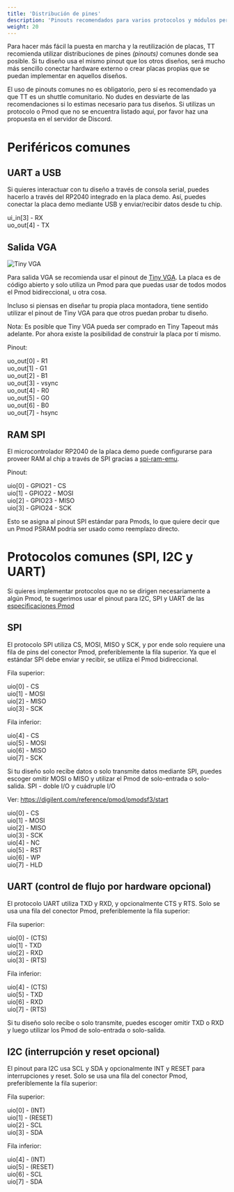 ```yaml
---
title: 'Distribución de pines'
description: 'Pinouts recomendados para varios protocolos y módulos periféricos'
weight: 20
---
```


Para hacer más fácil la puesta en marcha y la reutilización de placas, TT recomienda utilizar distribuciones de pines *(pinouts)* comunes donde sea posible. Si tu diseño usa el mismo pinout que los otros diseños, será mucho más sencillo conectar hardware externo o crear placas propias que se puedan implementar en aquellos diseños.

El uso de pinouts comunes no es obligatorio, pero sí es recomendado ya que TT es un shuttle comunitario. No dudes en desviarte de las recomendaciones si lo estimas necesario para tus diseños. Si utilizas un protocolo o Pmod que no se encuentra listado aquí, por favor haz una propuesta en el servidor de Discord.

#   Periféricos comunes

## UART a USB

Si quieres interactuar con tu diseño a través de consola serial, puedes hacerlo a través del RP2040 integrado en la placa demo. Así, puedes conectar la placa demo mediante USB y enviar/recibir datos desde tu chip.

ui_in[3]  - RX\
uo_out[4] - TX

## Salida VGA

![Tiny VGA](/../../specs/pinouts/images/tiny_vga.jpg)

Para salida VGA se recomienda usar el pinout de [Tiny VGA](https://github.com/mole99/tiny-vga). La placa es de código abierto y solo utiliza un Pmod para que puedas usar de todos modos el Pmod bidireccional, u otra cosa.

Incluso si piensas en diseñar tu propia placa montadora, tiene sentido utilizar el pinout de Tiny VGA para que otros puedan probar tu diseño.

Nota: Es posible que Tiny VGA pueda ser comprado en Tiny Tapeout más adelante. Por ahora existe la posibilidad de construir la placa por tí mismo.

Pinout:

uo_out[0] - R1\
uo_out[1] - G1\
uo_out[2] - B1\
uo_out[3] - vsync\
uo_out[4] - R0\
uo_out[5] - G0\
uo_out[6] - B0\
uo_out[7] - hsync

## RAM SPI

El microcontrolador RP2040 de la placa demo puede configurarse para proveer RAM al chip a través de SPI gracias a [spi-ram-emu](https://github.com/MichaelBell/spi-ram-emu/).

Pinout:

uio[0] - GPIO21 - CS\
uio[1] - GPIO22 - MOSI\
uio[2] - GPIO23 - MISO\
uio[3] - GPIO24 - SCK

Esto se asigna al pinout SPI estándar para Pmods, lo que quiere decir que un Pmod PSRAM podría ser usado como reemplazo directo.

#   Protocolos comunes (SPI, I2C y UART)

Si quieres implementar protocolos que no se dirigen necesariamente a algún Pmod, te sugerimos usar el pinout para I2C, SPI y UART de las [especificaciones Pmod](https://digilent.com/reference/_media/reference/pmod/pmod-interface-specification-1_2_0.pdf)

## SPI

El protocolo SPI utiliza CS, MOSI, MISO y SCK, y por ende solo requiere una fila de pins del conector Pmod, preferiblemente la fila superior. Ya que el estándar SPI debe enviar y recibir, se utiliza el Pmod bidireccional.

Fila superior:

uio[0] - CS\
uio[1] - MOSI\
uio[2] - MISO\
uio[3] - SCK

Fila inferior:

uio[4] - CS\
uio[5] - MOSI\
uio[6] - MISO\
uio[7] - SCK

Si tu diseño solo recibe datos o solo transmite datos mediante SPI, puedes escoger omitir MOSI o MISO y utilizar el Pmod de solo-entrada o solo-salida.
SPI - doble I/O y cuádruple I/O

Ver: https://digilent.com/reference/pmod/pmodsf3/start

uio[0] - CS\
uio[1] - MOSI\
uio[2] - MISO\
uio[3] - SCK\
uio[4] - NC\
uio[5] - RST\
uio[6] - WP\
uio[7] - HLD

## UART (control de flujo por hardware opcional)

El protocolo UART utiliza TXD y RXD, y opcionalmente CTS y RTS. Solo se usa una fila del conector Pmod, preferiblemente la fila superior:

Fila superior:

uio[0] - (CTS)\
uio[1] - TXD\
uio[2] - RXD\
uio[3] - (RTS)

Fila inferior:

uio[4] - (CTS)\
uio[5] - TXD\
uio[6] - RXD\
uio[7] - (RTS)

Si tu diseño solo recibe o solo transmite, puedes escoger omitir TXD o RXD y luego utilizar los Pmod de solo-entrada o solo-salida.

## I2C (interrupción y reset opcional)

El pinout para I2C usa SCL y SDA y opcionalmente INT y RESET para interrupciones y reset. Solo se usa una fila del conector Pmod, preferiblemente la fila superior:

Fila superior:

uio[0] - (INT)\
uio[1] - (RESET)\
uio[2] - SCL\
uio[3] - SDA

Fila inferior:

uio[4] - (INT)\
uio[5] - (RESET)\
uio[6] - SCL\
uio[7] - SDA
